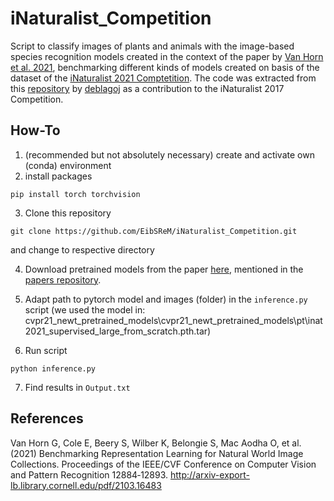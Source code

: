 # iNaturalist_Competition

Script to classify images of plants and animals with the image-based species recognition models created in the context of the paper by [Van Horn et al. 2021](http://arxiv-export-lb.library.cornell.edu/pdf/2103.16483), benchmarking different kinds of models created on basis of the dataset of the [iNaturalist 2021 Comptetition](https://github.com/visipedia/inat_comp/tree/master/2021). The code was extracted from this [repository](https://github.com/deblagoj/iNaturalist-API) by [deblagoj](https://github.com/deblagoj) as a contribution to the iNaturalist 2017 Competition.

## How-To

1. (recommended but not absolutely necessary) create and activate own (conda) environment 
2. install packages 
```
pip install torch torchvision 
```
3. Clone this repository 
```
git clone https://github.com/EibSReM/iNaturalist_Competition.git
``` 
and change to respective directory

4. Download pretrained models from the paper [here](https://cornell.box.com/s/bnyhq5lwobu6fgjrub44zle0pyjijbmw), mentioned in the [papers repository](https://github.com/visipedia/newt/tree/main/benchmark).

5. Adapt path to pytorch model and images (folder) in the `inference.py` script (we used the model in: cvpr21_newt_pretrained_models\cvpr21_newt_pretrained_models\pt\inat2021_supervised_large_from_scratch.pth.tar)

6. Run script 
```
python inference.py
```

7. Find results in `Output.txt`


## References
Van Horn G, Cole E, Beery S, Wilber K, Belongie S, Mac Aodha O, et al. (2021) Benchmarking Representation Learning for Natural World Image Collections. Proceedings of the IEEE/CVF Conference on Computer Vision and Pattern Recognition 12884‑12893. http://arxiv-export-lb.library.cornell.edu/pdf/2103.16483
